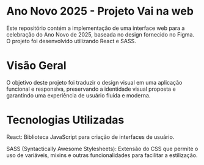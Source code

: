 # Ano Novo 2025 - Projeto Vai na web

Este repositório contém a implementação de uma interface web para a celebração do Ano Novo de 2025, baseada no design fornecido no Figma. O projeto foi desenvolvido utilizando React e SASS.

# Visão Geral

O objetivo deste projeto foi traduzir o design visual em uma aplicação funcional e responsiva, preservando a identidade visual proposta e garantindo uma experiência de usuário fluida e moderna.

# Tecnologias Utilizadas

React: Biblioteca JavaScript para criação de interfaces de usuário.

SASS (Syntactically Awesome Stylesheets): Extensão do CSS que permite o uso de variáveis, mixins e outras funcionalidades para facilitar a estilização.
